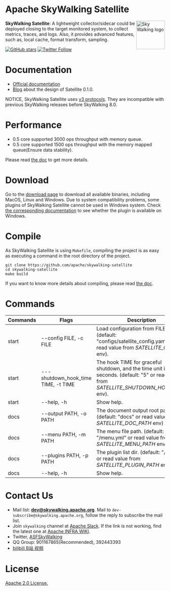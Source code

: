 Apache SkyWalking Satellite
==========

<img src="http://skywalking.apache.org/assets/logo.svg" alt="Sky Walking logo" height="90px" align="right" />

**SkyWalking Satellite**: A lightweight collector/sidecar could be deployed closing to the target monitored system, to collect metrics, traces, and logs. Also, it provides advanced features, such as, local cache, format transform, sampling.

[![GitHub stars](https://img.shields.io/github/stars/apache/skywalking.svg?style=for-the-badge&label=Stars&logo=github)](https://github.com/apache/skywalking)
[![Twitter Follow](https://img.shields.io/twitter/follow/asfskywalking.svg?style=for-the-badge&label=Follow&logo=twitter)](https://twitter.com/AsfSkyWalking)

# Documentation
- [Official documentation](https://skywalking.apache.org/docs/#SkyWalkingSatellite)
- [Blog](https://skywalking.apache.org/blog/2020-11-25-skywalking-satellite-0.1.0-design/) about the design of Satellite 0.1.0.

NOTICE, SkyWalking Satellite uses [v3 protocols](https://github.com/apache/skywalking/blob/master/docs/en/protocols/README.md). They are incompatible with previous SkyWalking releases before SkyWalking 8.0.

# Performance
- 0.5 core supported 3000 ops throughput with memory queue.
- 0.5 core supported 1500 ops throughput with the memory mapped queue(Ensure data stability).

Please read [the doc](./docs/en/FAQ/performance.md) to get more details.

# Download
Go to the [download page](https://skywalking.apache.org/downloads/) to download all available binaries, including MacOS, Linux and Windows. Due to system compatibility problems, some plugins of SkyWalking Satellite cannot be used in Windows system. Check [the corresponding documentation](./docs/en/guides/compile/How-to-compile.md) to see whether the plugin is available on Windows.

# Compile
As SkyWalking Satellite is using `Makefile`, compiling the project is as easy as executing a command in the root directory of the project.
```shell script
git clone https://github.com/apache/skywalking-satellite
cd skywalking-satellite
make build
```
If you want to know more details about compiling, please read [the doc](./docs/en/guides/compile/How-to-compile.md).


# Commands
|  Commands| Flags   | Description  |
|  ----  | ----  |----  |
| start  | --config FILE, -c FILE | Load configuration from FILE. (default: "configs/satellite_config.yaml" or read value from *SATELLITE_CONFIG* env).|
| start  | ---shutdown_hook_time TIME, -t TIME | The hook TIME for graceful shutdown, and the time unit is seconds. (default: "5" or read value from *SATELLITE_SHUTDOWN_HOOK_TIME* env).|
| start  | --help, -h | Show help.|
| docs  | --output PATH, -o PATH | The document output root path. (default: "docs" or read value from *SATELLITE_DOC_PATH* env) |
| docs  | --menu PATH, -m PATH | The menu file path. (default: "/menu.yml" or read value from *SATELLITE_MENU_PATH* env) |
| docs  | --plugins PATH, -p PATH | The plugin list dir. (default: "/plugins" or read value from *SATELLITE_PLUGIN_PATH* env) |
| docs  | --help, -h | Show help.|


# Contact Us
* Mail list: **dev@skywalking.apache.org**. Mail to `dev-subscribe@skywalking.apache.org`, follow the reply to subscribe the mail list.
* Join `skywalking` channel at [Apache Slack](http://s.apache.org/slack-invite). If the link is not working, find the latest one at [Apache INFRA WIKI](https://cwiki.apache.org/confluence/display/INFRA/Slack+Guest+Invites).
* Twitter, [ASFSkyWalking](https://twitter.com/ASFSkyWalking)
* QQ Group: 901167865(Recommended), 392443393
* [bilibili B站 视频](https://space.bilibili.com/390683219)

# License
[Apache 2.0 License.](/LICENSE)
